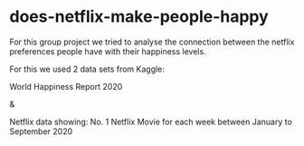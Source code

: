 # does-netflix-make-people-happy

For this group project we tried to analyse the connection between the netflix preferences people have with their happiness levels.

For this we used 2 data sets from Kaggle:

World Happiness Report 2020

&

Netflix data showing: No. 1 Netflix Movie for each week between January to September 2020

